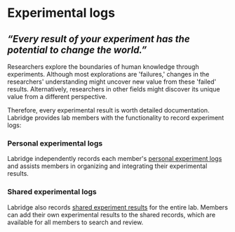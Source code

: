 # Experimental logs

## _“Every result of your experiment has the potential to change the world.”_

Researchers explore the boundaries of human knowledge through experiments. 
Although most explorations are 'failures,' changes in the researchers' understanding might 
uncover new value from these 'failed' results. 
Alternatively, researchers in other fields might discover its unique value from a different perspective.

Therefore, every experimental result is worth detailed documentation. 
Labridge provides lab members with the functionality to record experiment logs:

### Personal experimental logs
Labridge independently records each member's [personal experiment logs](./personal_experiment/index.md) 
and assists members in organizing and integrating their experimental results.

### Shared experimental logs
Labridge also records [shared experiment results](./shared_experiment/index.md) for the entire lab. 
Members can add their own experimental results to the shared records, which are available 
for all members to search and review.